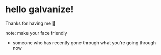 # hello galvanize!

Thanks for having me 🙏

note: make your face friendly
* someone who has recently gone through what you're going through now
